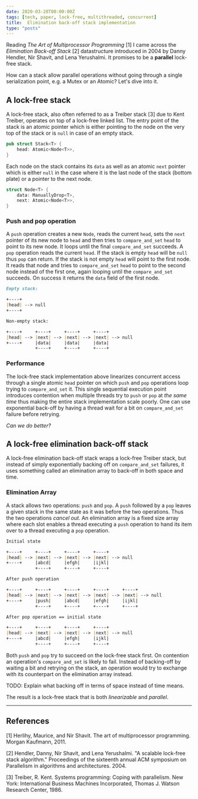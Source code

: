 ```yaml
---
date: 2020-03-28T00:00:00Z
tags: [tech, paper, lock-free, multithreaded, concurrent]
title:  Elimination back-off stack implementation
type: "posts"
---
```


Reading *The Art of Multiprocessor Programming* [1] I came across the
*Elimination Back-off Stack* [2] datastructure introduced in 2004 by Danny
Hendler, Nir Shavit, and Lena Yerushalmi. It promises to be a **parallel**
lock-free stack.

How can a stack allow parallel operations without going through a single
serialization point, e.g. a Mutex or an Atomic? Let's dive into it.

## A lock-free stack

A lock-free stack, also often referred to as a Treiber stack [3] due to Kent
Treiber, operates on top of a lock-free linked list. The entry point of the
stack is an atomic pointer which is either pointing to the node on the very top
of the stack or is `null` in case of an empty stack.

```Rust
pub struct Stack<T> {
    head: Atomic<Node<T>>,
}
```

Each node on the stack contains its `data` as well as an atomic `next` pointer which is
either `null` in the case where it is the last node of the stack (bottom plate)
or a pointer to the next node.

```Rust
struct Node<T> {
    data: ManuallyDrop<T>,
    next: Atomic<Node<T>>,
}
```

### Push and pop operation

A `push` operation creates a new `Node`, reads the current `head`, sets the
`next` pointer of its new node to `head` and then tries to `compare_and_set`
`head` to point to its new node. It loops until the final `compare_and_set`
succeeds. A `pop` operation reads the current `head`. If the stack is empty
`head` will be `null` thus `pop` can return. If the stack is not empty `head`
will point to the first node. It reads that node and tries to `compare_and_set`
`head` to point to the second node instead of the first one, again looping until
the `compare_and_set` succeeds. On success it returns the `data` field of the
first node.

``` markdown
Empty stack:

+----+
|head| --> null
+----+

Non-empty stack:

+----+     +----+     +----+     +----+
|head| --> |next| --> |next| --> |next| --> null
+----+     |data|     |data|     |data|
           +----+     +----+     +----+
```

### Performance

The lock-free stack implementation above linearizes concurrent access through a
single atomic `head` pointer on which `push` and `pop` operations loop trying to
`compare_and_set` it. This single sequential execution point introduces
contention when multiple threads try to `push` or `pop` at *the same time* thus
making the entire stack implementation scale poorly. One can use exponential
back-off by having a thread wait for a bit on `compare_and_set` failure before
retrying.

*Can we do better?*


## A lock-free elimination back-off stack

A lock-free elimination back-off stack wraps a lock-free Treiber stack, but
instead of simply exponentially backing off on `compare_and_set` failures, it
uses something called an elimination array to back-off in both space and time.


### Elimination Array

A stack allows two operations: `push` and `pop`. A `push` followed by a `pop`
leaves a given stack in the same state as it was before the two operations. Thus
the two operations *cancel out*. An elimination array is a fixed size array
where each slot enables a thread executing a `push` operation to hand its item
over to a thread executing a `pop` operation.


``` markdown
Initial state

+----+     +----+     +----+     +----+
|head| --> |next| --> |next| --> |next| --> null
+----+     |abcd|     |efgh|     |ijkl|
           +----+     +----+     +----+

After push operation

+----+     +----+     +----+     +----+     +----+
|head| --> |next| --> |next| --> |next| --> |next| --> null
+----+     |push|     |abcd|     |efgh|     |ijkl|
           +----+     +----+     +----+     +----+

After pop operation == initial state

+----+     +----+     +----+     +----+
|head| --> |next| --> |next| --> |next| --> null
+----+     |abcd|     |efgh|     |ijkl|
           +----+     +----+     +----+
```

Both `push` and `pop` try to succeed on the lock-free stack first. On contention
an operation's `compare_and_set` is likely to fail. Instead of backing-off by
waiting a bit and retrying on the stack, an operation would try to exchange with
its counterpart on the elimination array instead.

TODO: Explain what backing off in terms of space instead of time means.

The result is a lock-free stack that is both _linearizable_ and _parallel_.



---

## References


[1] Herlihy, Maurice, and Nir Shavit. The art of multiprocessor programming.
Morgan Kaufmann, 2011.

[2] Hendler, Danny, Nir Shavit, and Lena Yerushalmi. "A scalable lock-free stack
algorithm." Proceedings of the sixteenth annual ACM symposium on Parallelism in
algorithms and architectures. 2004.

[3] Treiber, R. Kent. Systems programming: Coping with parallelism. New York:
International Business Machines Incorporated, Thomas J. Watson Research Center,
1986.
